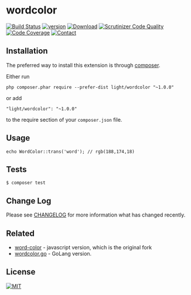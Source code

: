 wordcolor
========
[![Build Status](https://img.shields.io/travis/lichunqiang/wordcolor.php.svg?style=flat-square)](http://travis-ci.org/lichunqiang/wordcolor.php)
[![version](https://img.shields.io/packagist/v/light/wordcolor.svg?style=flat-square)](https://packagist.org/packages/light/wordcolor)
[![Download](https://img.shields.io/packagist/dt/light/wordcolor.svg?style=flat-square)](https://packagist.org/packages/light/wordcolor)
[![Scrutinizer Code Quality](https://img.shields.io/scrutinizer/g/lichunqiang/wordcolor.php.svg?style=flat-square)](https://scrutinizer-ci.com/g/lichunqiang/wordcolor.php)
[![Code Coverage](https://img.shields.io/scrutinizer/coverage/g/lichunqiang/wordcolor.php.svg?style=flat-square)](https://scrutinizer-ci.com/g/lichunqiang/wordcolor.php)
[![Contact](https://img.shields.io/badge/weibo-@chunqiang-blue.svg?style=flat-square)](http://weibo.com/chunqiang)


Installation
------------

The preferred way to install this extension is through [composer](http://getcomposer.org/download/).

Either run

```
php composer.phar require --prefer-dist light/wordcolor "~1.0.0"
```

or add

```
"light/wordcolor": "~1.0.0"
```

to the require section of your `composer.json` file.

Usage
-----

```
echo WordColor::trans('word'); // rgb(188,174,18)
```



Tests
-----

```
$ composer test
```

Change Log
----------

Please see [CHANGELOG](CHANGELOG.md) for more information what has changed recently.

Related
-------

* [word-color](https://github.com/afc163/word-color) - javascript version, which is the original fork
* [wordcolor.go](https://github.com/lichunqiang/wordcolor.go) - GoLang version.

License
-------
[![MIT](https://img.shields.io/badge/license-MIT-blue.svg?style=flat-square)](LICENSE)

